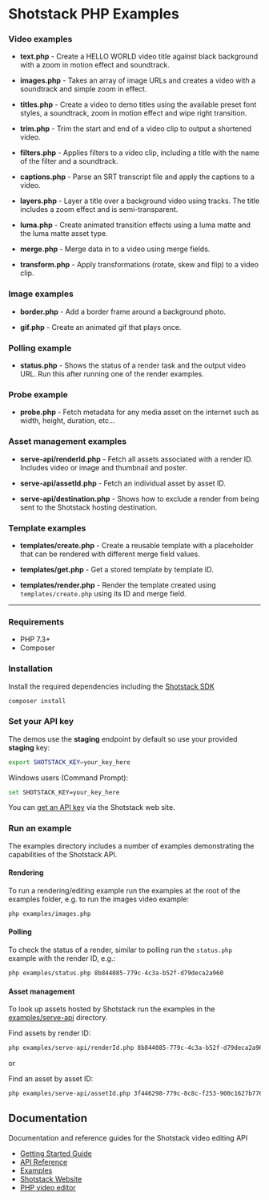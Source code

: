 # Shotstack PHP Examples

### Video examples

- **text.php** -
    Create a HELLO WORLD video title against black background with a zoom in motion effect and soundtrack.

- **images.php** -
    Takes an array of image URLs and creates a video with a soundtrack and simple zoom in effect.

- **titles.php** -
    Create a video to demo titles using the available preset font styles, a soundtrack, zoom in motion effect and 
    wipe right transition.

- **trim.php** -
    Trim the start and end of a video clip to output a shortened video.
    
- **filters.php** -
    Applies filters to a video clip, including a title with the name of the filter and a soundtrack.

- **captions.php** -
    Parse an SRT transcript file and apply the captions to a video.

- **layers.php** -
    Layer a title over a background video using tracks. The title includes a zoom effect and is semi-transparent.

- **luma.php** -
    Create animated transition effects using a luma matte and the luma matte asset type.

- **merge.php** -
    Merge data in to a video using merge fields.

- **transform.php** -
    Apply transformations (rotate, skew and flip) to a video clip.

### Image examples

- **border.php** -
    Add a border frame around a background photo.

- **gif.php** -
    Create an animated gif that plays once.

### Polling example

- **status.php** -
    Shows the status of a render task and the output video URL. Run this after running one of the render examples.

### Probe example

- **probe.php** -
    Fetch metadata for any media asset on the internet such as width, height, duration, etc...

### Asset management examples

- **serve-api/renderId.php** -
    Fetch all assets associated with a render ID. Includes video or image and thumbnail and poster.

- **serve-api/assetId.php** -
    Fetch an individual asset by asset ID.

- **serve-api/destination.php** -
    Shows how to exclude a render from being sent to the Shotstack hosting destination.

### Template examples

- **templates/create.php** -
    Create a reusable template with a placeholder that can be rendered with different merge field values.

- **templates/get.php** -
    Get a stored template by template ID.

- **templates/render.php** -
    Render the template created using `templates/create.php` using its ID and merge field.

---

### Requirements

- PHP 7.3+
- Composer
### Installation

Install the required dependencies including the [Shotstack SDK](https://packagist.org/packages/shotstack/shotstack-sdk-php)

```bash
composer install
```

### Set your API key

The demos use the **staging** endpoint by default so use your provided **staging** key:

```bash
export SHOTSTACK_KEY=your_key_here
```

Windows users (Command Prompt):

```bash
set SHOTSTACK_KEY=your_key_here
```

You can [get an API key](http://shotstack.io/?utm_source=github&utm_medium=demos&utm_campaign=php_sdk) via the Shotstack web site.

### Run an example

The examples directory includes a number of examples demonstrating the capabilities of the 
Shotstack API.

#### Rendering

To run a rendering/editing example run the examples at the root of the examples folder, e.g. to run the images video 
example:

```bash
php examples/images.php
```

#### Polling

To check the status of a render, similar to polling run the `status.php` example with the render ID, e.g.:

```bash
php examples/status.php 8b844085-779c-4c3a-b52f-d79deca2a960
```

#### Asset management

To look up assets hosted by Shotstack run the examples in the [examples/serve-api](./examples/serve-api/) directory.

Find assets by render ID:
```bash
php examples/serve-api/renderId.php 8b844085-779c-4c3a-b52f-d79deca2a960
```

or 

Find an asset by asset ID:
```bash
php examples/serve-api/assetId.php 3f446298-779c-8c8c-f253-900c1627b776
```

## Documentation

Documentation and reference guides for the Shotstack video editing API

- [Getting Started Guide](https://shotstack.io/docs/guide/getting-started/core-concepts/)
- [API Reference](https://shotstack.io/docs/api/)
- [Examples](https://github.com/shotstack/php-demos)
- [Shotstack Website](https://shotstack.io)
- [PHP video editor](https://shotstack.io/product/sdk/php)
